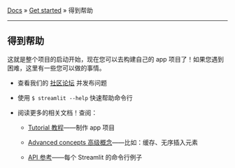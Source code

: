 [Docs](../README.md) » [Get started](../Get%20started) » 得到帮助

---

## 得到帮助

这就是整个项目的启动开始，现在您可以去构建自己的 app 项目了！如果您遇到困难，这里有一些您可以做的事情。

+ 查看我们的 [社区论坛](https://discuss.streamlit.io/) 并发布问题

+ 使用 `$ streamlit --help` 快速帮助命令行

+ 阅读更多的相关文档！查阅：

    + [Tutorial 教程](https://docs.streamlit.io/tutorial/index.html)——制作 app 项目

    + [Advanced concepts 高级概念](https://docs.streamlit.io/advanced_concepts.html)——比如：缓存、无序插入元素

    + [API 参考](https://docs.streamlit.io/api.html)——每个 Streamlit 的命令行例子
